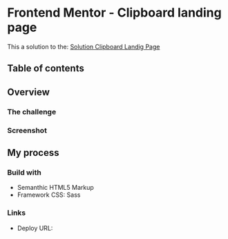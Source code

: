 # Frontend Mentor - Clipboard landing page


This a solution to the: [Solution Clipboard Landig Page](https://www.frontendmentor.io/solutions/clipboardladingpage-solutions-using-sass-geb6bAEu5) 

## Table of contents

## Overview

### The challenge

### Screenshot

## My process

### Build with

- Semanthic HTML5 Markup
- Framework CSS: Sass

### Links

- Deploy URL:  

